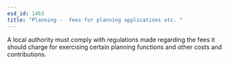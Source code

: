 ```yaml
---
esd_id: 1463
title: "Planning -  fees for planning applications etc. "
---
```


A local authority must comply with regulations made regarding the fees it should charge for exercising certain planning functions and other costs and contributions.

